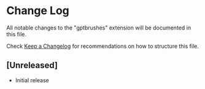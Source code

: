 # Change Log

All notable changes to the "gptbrushes" extension will be documented in this file.

Check [Keep a Changelog](http://keepachangelog.com/) for recommendations on how to structure this file.

## [Unreleased]

- Initial release